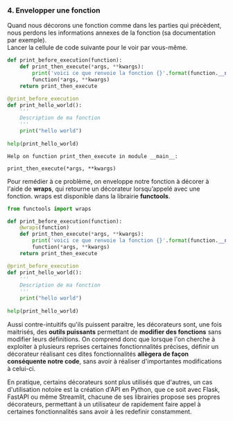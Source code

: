### 4. Envelopper une fonction

Quand nous décorons une fonction comme dans les parties qui précèdent, nous perdons les informations annexes de la fonction (sa documentation par exemple).  
Lancer la cellule de code suivante pour le voir par vous-même.

```python
def print_before_execution(function):
    def print_then_execute(*args, **kwargs):
        print('voici ce que renvoie la fonction {}'.format(function.__name__))
        function(*args, **kwargs)
    return print_then_execute

@print_before_execution
def print_hello_world():
    '''
    Description de ma fonction
    '''
    print("hello world")
    
help(print_hello_world)
```
```
Help on function print_then_execute in module __main__:

print_then_execute(*args, **kwargs)
```

Pour remédier à ce problème, on enveloppe notre fonction à décorer à l'aide de **wraps**, qui retourne un décorateur lorsqu’appelé avec une fonction. wraps est disponible dans la librairie **functools**.

```python
from functools import wraps

def print_before_execution(function):
    @wraps(function)
    def print_then_execute(*args, **kwargs):
        print('voici ce que renvoie la fonction {}'.format(function.__name__))
        function(*args, **kwargs)
    return print_then_execute

@print_before_execution
def print_hello_world():
    '''
    Description de ma fonction
    '''
    print("hello world")
    
help(print_hello_world)
```

Aussi contre-intuitifs qu'ils puissent paraitre, les décorateurs sont, une fois maitrisés, des **outils puissants** permettant de **modifier des fonctions** sans modifier leurs définitions. On comprend donc que lorsque l'on cherche à exploiter à plusieurs reprises certaines fonctionnalités précises, définir un décorateur réalisant ces dites fonctionnalités **allègera de façon conséquente notre code**, sans avoir à réaliser d'importantes modifications à celui-ci.

En pratique, certains décorateurs sont plus utilisés que d'autres, un cas d'utilisation notoire est la création d'API en Python, que ce soit avec Flask, FastAPI ou même Streamlit, chacune de ses librairies propose ses propres décorateurs, permettant à un utilisateur de rapidement faire appel à certaines fonctionnalités sans avoir à les redefinir constamment.

